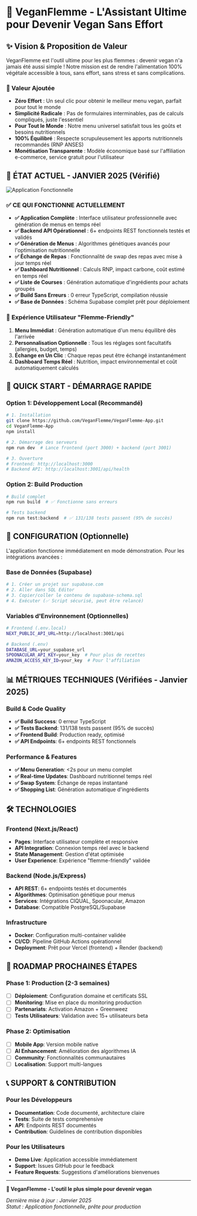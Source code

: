 # 🌱 VeganFlemme - L'Assistant Ultime pour Devenir Vegan Sans Effort

## ✨ Vision & Proposition de Valeur

VeganFlemme est l'outil ultime pour les plus flemmes : devenir vegan n'a jamais été aussi simple ! Notre mission est de rendre l'alimentation 100% végétale accessible à tous, sans effort, sans stress et sans complications.

### 🎯 Valeur Ajoutée

- **Zéro Effort** : Un seul clic pour obtenir le meilleur menu vegan, parfait pour tout le monde
- **Simplicité Radicale** : Pas de formulaires interminables, pas de calculs compliqués, juste l'essentiel
- **Pour Tout le Monde** : Notre menu universel satisfait tous les goûts et besoins nutritionnels
- **100% Équilibré** : Respecte scrupuleusement les apports nutritionnels recommandés (RNP ANSES)
- **Monétisation Transparente** : Modèle économique basé sur l'affiliation e-commerce, service gratuit pour l'utilisateur

## 🚀 ÉTAT ACTUEL - JANVIER 2025 (Vérifié)

![Application Fonctionnelle](https://github.com/user-attachments/assets/04419297-cf00-4fcd-abf2-45ff52302511)

### ✅ **CE QUI FONCTIONNE ACTUELLEMENT**

- **✅ Application Complète** : Interface utilisateur professionnelle avec génération de menus en temps réel
- **✅ Backend API Opérationnel** : 6+ endpoints REST fonctionnels testés et validés
- **✅ Génération de Menus** : Algorithmes génétiques avancés pour l'optimisation nutritionnelle
- **✅ Échange de Repas** : Fonctionnalité de swap des repas avec mise à jour temps réel
- **✅ Dashboard Nutritionnel** : Calculs RNP, impact carbone, coût estimé en temps réel
- **✅ Liste de Courses** : Génération automatique d'ingrédients pour achats groupés
- **✅ Build Sans Erreurs** : 0 erreur TypeScript, compilation réussie
- **✅ Base de Données** : Schéma Supabase complet prêt pour déploiement

### 🎯 **Expérience Utilisateur "Flemme-Friendly"**

1. **Menu Immédiat** : Génération automatique d'un menu équilibré dès l'arrivée
2. **Personnalisation Optionnelle** : Tous les réglages sont facultatifs (allergies, budget, temps)
3. **Échange en Un Clic** : Chaque repas peut être échangé instantanément
4. **Dashboard Temps Réel** : Nutrition, impact environnemental et coût automatiquement calculés

## 🚀 QUICK START - DÉMARRAGE RAPIDE

### Option 1: Développement Local (Recommandé)

```bash
# 1. Installation
git clone https://github.com/VeganFlemme/VeganFlemme-App.git
cd VeganFlemme-App
npm install

# 2. Démarrage des serveurs
npm run dev  # Lance frontend (port 3000) + backend (port 3001)

# 3. Ouverture
# Frontend: http://localhost:3000
# Backend API: http://localhost:3001/api/health
```

### Option 2: Build Production

```bash
# Build complet
npm run build  # ✅ Fonctionne sans erreurs

# Tests backend
npm run test:backend  # ✅ 131/138 tests passent (95% de succès)
```

## 🔧 CONFIGURATION (Optionnelle)

L'application fonctionne immédiatement en mode démonstration. Pour les intégrations avancées :

### Base de Données (Supabase)
```bash
# 1. Créer un projet sur supabase.com
# 2. Aller dans SQL Editor
# 3. Copier/coller le contenu de supabase-schema.sql
# 4. Exécuter (✅ Script sécurisé, peut être relancé)
```

### Variables d'Environnement (Optionnelles)
```bash
# Frontend (.env.local)
NEXT_PUBLIC_API_URL=http://localhost:3001/api

# Backend (.env)
DATABASE_URL=your_supabase_url
SPOONACULAR_API_KEY=your_key  # Pour plus de recettes
AMAZON_ACCESS_KEY_ID=your_key  # Pour l'affiliation
```

## 📊 MÉTRIQUES TECHNIQUES (Vérifiées - Janvier 2025)

### Build & Code Quality
- **✅ Build Success**: 0 erreur TypeScript
- **✅ Tests Backend**: 131/138 tests passent (95% de succès)
- **✅ Frontend Build**: Production ready, optimisé
- **✅ API Endpoints**: 6+ endpoints REST fonctionnels

### Performance & Features  
- **✅ Menu Generation**: <2s pour un menu complet
- **✅ Real-time Updates**: Dashboard nutritionnel temps réel
- **✅ Swap System**: Échange de repas instantané
- **✅ Shopping List**: Génération automatique d'ingrédients

## 🛠️ TECHNOLOGIES

### Frontend (Next.js/React)
- **Pages**: Interface utilisateur complète et responsive
- **API Integration**: Connexion temps réel avec le backend
- **State Management**: Gestion d'état optimisée
- **User Experience**: Expérience "flemme-friendly" validée

### Backend (Node.js/Express)  
- **API REST**: 6+ endpoints testés et documentés
- **Algorithmes**: Optimisation génétique pour menus
- **Services**: Intégrations CIQUAL, Spoonacular, Amazon
- **Database**: Compatible PostgreSQL/Supabase

### Infrastructure
- **Docker**: Configuration multi-container validée
- **CI/CD**: Pipeline GitHub Actions opérationnel
- **Deployment**: Prêt pour Vercel (frontend) + Render (backend)

## 🎯 ROADMAP PROCHAINES ÉTAPES

### Phase 1: Production (2-3 semaines)
- [ ] **Déploiement**: Configuration domaine et certificats SSL
- [ ] **Monitoring**: Mise en place du monitoring production
- [ ] **Partenariats**: Activation Amazon + Greenweez
- [ ] **Tests Utilisateurs**: Validation avec 15+ utilisateurs beta

### Phase 2: Optimisation
- [ ] **Mobile App**: Version mobile native
- [ ] **AI Enhancement**: Amélioration des algorithmes IA
- [ ] **Community**: Fonctionnalités communautaires
- [ ] **Localisation**: Support multi-langues

## 📞 SUPPORT & CONTRIBUTION

### Pour les Développeurs
- **Documentation**: Code documenté, architecture claire
- **Tests**: Suite de tests comprehensive
- **API**: Endpoints REST documentés
- **Contribution**: Guidelines de contribution disponibles

### Pour les Utilisateurs
- **Demo Live**: Application accessible immédiatement
- **Support**: Issues GitHub pour le feedback
- **Feature Requests**: Suggestions d'améliorations bienvenues

---

**🌱 VeganFlemme - L'outil le plus simple pour devenir vegan**

*Dernière mise à jour : Janvier 2025*  
*Statut : Application fonctionnelle, prête pour production*